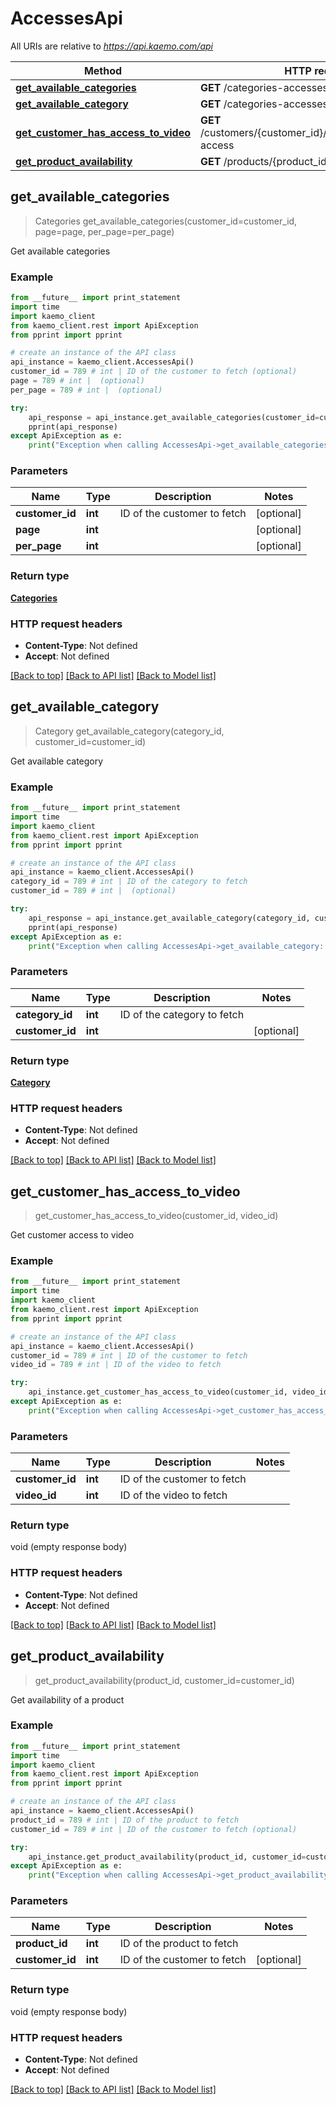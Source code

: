 # AccessesApi

All URIs are relative to *https://api.kaemo.com/api*

Method | HTTP request | Description
------------- | ------------- | -------------
[**get_available_categories**](#get_available_categories) | **GET** /categories-accesses | 
[**get_available_category**](#get_available_category) | **GET** /categories-accesses/{category_id} | 
[**get_customer_has_access_to_video**](#get_customer_has_access_to_video) | **GET** /customers/{customer_id}/videos/{video_id}/has-access | 
[**get_product_availability**](#get_product_availability) | **GET** /products/{product_id}/access | 


## **get_available_categories**
> Categories get_available_categories(customer_id=customer_id, page=page, per_page=per_page)



Get available categories

### Example 
```python
from __future__ import print_statement
import time
import kaemo_client
from kaemo_client.rest import ApiException
from pprint import pprint

# create an instance of the API class
api_instance = kaemo_client.AccessesApi()
customer_id = 789 # int | ID of the customer to fetch (optional)
page = 789 # int |  (optional)
per_page = 789 # int |  (optional)

try: 
    api_response = api_instance.get_available_categories(customer_id=customer_id, page=page, per_page=per_page)
    pprint(api_response)
except ApiException as e:
    print("Exception when calling AccessesApi->get_available_categories: %s\n" % e)
```

### Parameters

Name | Type | Description  | Notes
------------- | ------------- | ------------- | -------------
 **customer_id** | **int**| ID of the customer to fetch | [optional] 
 **page** | **int**|  | [optional] 
 **per_page** | **int**|  | [optional] 

### Return type

[**Categories**](#Categories)

### HTTP request headers

 - **Content-Type**: Not defined
 - **Accept**: Not defined

[[Back to top]](#) [[Back to API list]](#documentation-for-api-endpoints) [[Back to Model list]](#documentation-for-models)

## **get_available_category**
> Category get_available_category(category_id, customer_id=customer_id)



Get available category

### Example 
```python
from __future__ import print_statement
import time
import kaemo_client
from kaemo_client.rest import ApiException
from pprint import pprint

# create an instance of the API class
api_instance = kaemo_client.AccessesApi()
category_id = 789 # int | ID of the category to fetch
customer_id = 789 # int |  (optional)

try: 
    api_response = api_instance.get_available_category(category_id, customer_id=customer_id)
    pprint(api_response)
except ApiException as e:
    print("Exception when calling AccessesApi->get_available_category: %s\n" % e)
```

### Parameters

Name | Type | Description  | Notes
------------- | ------------- | ------------- | -------------
 **category_id** | **int**| ID of the category to fetch | 
 **customer_id** | **int**|  | [optional] 

### Return type

[**Category**](#Category)

### HTTP request headers

 - **Content-Type**: Not defined
 - **Accept**: Not defined

[[Back to top]](#) [[Back to API list]](#documentation-for-api-endpoints) [[Back to Model list]](#documentation-for-models)

## **get_customer_has_access_to_video**
> get_customer_has_access_to_video(customer_id, video_id)



Get customer access to video

### Example 
```python
from __future__ import print_statement
import time
import kaemo_client
from kaemo_client.rest import ApiException
from pprint import pprint

# create an instance of the API class
api_instance = kaemo_client.AccessesApi()
customer_id = 789 # int | ID of the customer to fetch
video_id = 789 # int | ID of the video to fetch

try: 
    api_instance.get_customer_has_access_to_video(customer_id, video_id)
except ApiException as e:
    print("Exception when calling AccessesApi->get_customer_has_access_to_video: %s\n" % e)
```

### Parameters

Name | Type | Description  | Notes
------------- | ------------- | ------------- | -------------
 **customer_id** | **int**| ID of the customer to fetch | 
 **video_id** | **int**| ID of the video to fetch | 

### Return type

void (empty response body)

### HTTP request headers

 - **Content-Type**: Not defined
 - **Accept**: Not defined

[[Back to top]](#) [[Back to API list]](#documentation-for-api-endpoints) [[Back to Model list]](#documentation-for-models)

## **get_product_availability**
> get_product_availability(product_id, customer_id=customer_id)



Get availability of a product

### Example 
```python
from __future__ import print_statement
import time
import kaemo_client
from kaemo_client.rest import ApiException
from pprint import pprint

# create an instance of the API class
api_instance = kaemo_client.AccessesApi()
product_id = 789 # int | ID of the product to fetch
customer_id = 789 # int | ID of the customer to fetch (optional)

try: 
    api_instance.get_product_availability(product_id, customer_id=customer_id)
except ApiException as e:
    print("Exception when calling AccessesApi->get_product_availability: %s\n" % e)
```

### Parameters

Name | Type | Description  | Notes
------------- | ------------- | ------------- | -------------
 **product_id** | **int**| ID of the product to fetch | 
 **customer_id** | **int**| ID of the customer to fetch | [optional] 

### Return type

void (empty response body)

### HTTP request headers

 - **Content-Type**: Not defined
 - **Accept**: Not defined

[[Back to top]](#) [[Back to API list]](#documentation-for-api-endpoints) [[Back to Model list]](#documentation-for-models)

